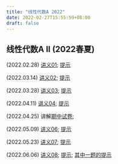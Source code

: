 ```yaml
---
title: "线性代数A 2022"
date: 2022-02-27T15:55:59+08:00
draft: false
---
```


## 线性代数A II (2022春夏)

(2022.02.28) [讲义01](../../Linear_Algebra_II_2022/finished/01.pdf); [提示](../../Linear_Algebra_II_2022/finished_answer/01.pdf)

(2022.03.14) [讲义02](../../Linear_Algebra_II_2022/finished/02.pdf); [提示](../../Linear_Algebra_II_2022/finished_answer/02.pdf)

(2022.03.28) [讲义03](../../Linear_Algebra_II_2022/finished/03.pdf); [提示](../../Linear_Algebra_II_2022/finished_answer/03.pdf)

(2022.04.11) [讲义04](../../Linear_Algebra_II_2022/finished/04.pdf); [提示](../../Linear_Algebra_II_2022/finished_answer/04.pdf)

(2022.04.25) 讲解[期中试卷](../../Linear_Algebra_II_2022/finished/midterm.pdf);

(2022.05.09) [讲义06](../../Linear_Algebra_II_2022/finished/06.pdf); [提示](../../Linear_Algebra_II_2022/finished_answer/06.pdf)

(2022.05.23) [讲义07](../../Linear_Algebra_II_2022/finished/07.pdf); [提示](../../Linear_Algebra_II_2022/finished_answer/07.pdf)

(2022.06.06) [讲义08](../../Linear_Algebra_II_2022/finished/08.pdf); [提示](../../Linear_Algebra_II_2022/finished_answer/08.pdf); [其中一题的提示](../../Linear_Algebra_II_2022/finished_answer/a.pdf)

